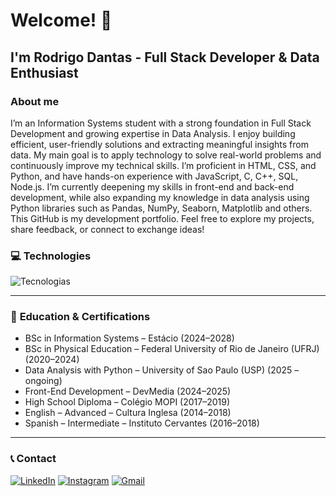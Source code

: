 # Welcome! 👋 

## I'm **Rodrigo Dantas** - Full Stack Developer & Data Enthusiast

### About me

I’m an Information Systems student with a strong foundation in Full Stack Development and growing expertise in Data Analysis. I enjoy building efficient, user-friendly solutions and extracting meaningful insights from data. My main goal is to apply technology to solve real-world problems and continuously improve my technical skills.
I’m proficient in HTML, CSS, and Python, and have hands-on experience with JavaScript, C, C++, SQL, Node.js. I’m currently deepening my skills in front-end and back-end development, while also expanding my knowledge in data analysis using Python libraries such as Pandas, NumPy, Seaborn, Matplotlib and others.
This GitHub is my development portfolio. Feel free to explore my projects, share feedback, or connect to exchange ideas!

### 💻 **Technologies**

![Tecnologias](https://skillicons.dev/icons?i=js,html,css,c,cpp,python,nodejs,mysql,git,vscode)

---

### 📜 **Education & Certifications**

- BSc in Information Systems – Estácio (2024–2028)
- BSc in Physical Education – Federal University of Rio de Janeiro (UFRJ) (2020–2024)
- Data Analysis with Python – University of Sao Paulo (USP) (2025 – ongoing)
- Front-End Development – DevMedia (2024–2025)
- High School Diploma – Colégio MOPI (2017–2019)
- English – Advanced – Cultura Inglesa (2014–2018)
- Spanish – Intermediate – Instituto Cervantes (2016–2018)

---

### 📞 **Contact**

[![LinkedIn](https://img.shields.io/badge/-LinkedIn-%230077B5?style=for-the-badge&logo=linkedin&logoColor=white)](https://www.linkedin.com/in/rodrigodantas1/)
[![Instagram](https://img.shields.io/badge/-Instagram-%23E4405F?style=for-the-badge&logo=instagram&logoColor=white)](https://www.instagram.com/oirod)
[![Gmail](https://img.shields.io/badge/-Gmail-%23333?style=for-the-badge&logo=gmail&logoColor=white)](mailto:rodrigocontatodantas@gmail.com)
